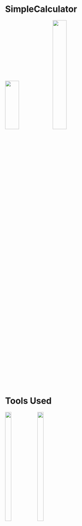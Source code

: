 # SimpleCalculator


<img src="https://user-images.githubusercontent.com/66569043/243157771-06b67100-3e4c-4851-b3d6-7c77ba573dea.gif" width="30%" height="20%"> <img src="https://user-images.githubusercontent.com/66569043/243158713-15d0bba8-9957-4a41-84a5-835d78531dfd.jpg" width="30%" height="30%" /> 

# Tools Used
<img src="https://blogger.googleusercontent.com/img/b/R29vZ2xl/AVvXsEhn1ucrAHKM8p3A72lBOyGYu87lbiRtsw6LF3NhlkfCdTZ4eazfgfjeQZGr62pNUw3FPjtIIw9J9W3CBsp5A4thM_d95LNoFnoPq4vJCmylKTjOc-iO0AYdJ9GeH058QZy-FJxPMLvvt7CmZtcALpNZNk1AuC-256dj_FR1eaE3O9Q1msoyqiSj1M_j/s1600/image3.png" width="20%" height="30%"> <img src="https://www.devopsschool.com/blog/wp-content/uploads/2022/03/java_logo_icon_168609.png" width="20%" height="30%">





